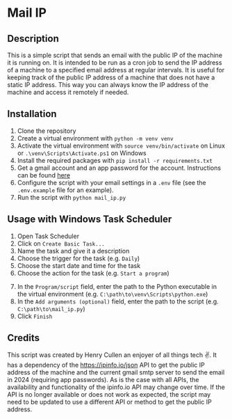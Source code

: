 # Mail IP

## Description

This is a simple script that sends an email with the public IP of the machine it is running on. It is intended to be run as a cron job to send the IP address of a machine to a specified email address at regular intervals. It is useful for keeping track of the public IP address of a machine that does not have a static IP address. This way you can always know the IP address of the machine and access it remotely if needed.

## Installation

1. Clone the repository
2. Create a virtual environment with `python -m venv venv`
3. Activate the virtual environment with `source venv/bin/activate` on Linux or `.\venv\Scripts\Activate.ps1` on Windows
4. Install the required packages with `pip install -r requirements.txt`
5. Get a gmail account and an app password for the account. Instructions can be found [here](https://support.google.com/accounts/answer/185833?hl=en)
6. Configure the script with your email settings in a `.env` file (see the `.env.example` file for an example).
7. Run the script with `python mail_ip.py`

## Usage with Windows Task Scheduler

1. Open Task Scheduler
2. Click on `Create Basic Task...`
3. Name the task and give it a description
4. Choose the trigger for the task (e.g. `Daily`)
5. Choose the start date and time for the task
6. Choose the action for the task (e.g. `Start a program`)
<!-- we are using virtual environment  -->
7. In the `Program/script` field, enter the path to the Python executable in the virtual environment (e.g. `C:\path\to\venv\Scripts\python.exe`)
8. In the `Add arguments (optional)` field, enter the path to the script (e.g. `C:\path\to\mail_ip.py`)
9. Click `Finish`

## Credits

This script was created by Henry Cullen an enjoyer of all things tech ✌️.
It has a dependency of the https://ipinfo.io/json API to get the public IP address of the machine and the current gmail smtp server to send the email in 2024 (requiring app passwords). As is the case with all APIs, the availability and functionality of the ipinfo.io API may change over time. If the API is no longer available or does not work as expected, the script may need to be updated to use a different API or method to get the public IP address.


